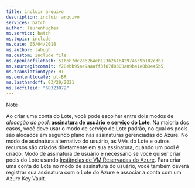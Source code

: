 ```yaml
---
title: incluir arquivo
description: incluir arquivo
services: batch
author: laurenhughes
ms.service: batch
ms.topic: include
ms.date: 05/04/2018
ms.author: lahugh
ms.custom: include file
ms.openlocfilehash: 51b687dc2a6264eb12362616429746c9b182c3b1
ms.sourcegitcommit: f28ebb95ae9aaaff3f87d8388a09b41e0b3445b5
ms.translationtype: HT
ms.contentlocale: pt-BR
ms.lasthandoff: 03/29/2021
ms.locfileid: "68323872"
---
```

> [!NOTE]
> Ao criar uma conta do Lote, você pode escolher entre dois modos de *alocação do pool*: **assinatura de usuário** e **serviço do Lote**. Na maioria dos casos, você deve usar o modo de serviço de Lote padrão, no qual os pools são alocados em segundo plano nas assinaturas gerenciadas do Azure. No modo de assinatura alternativo do usuário, as VMs do Lote e outros recursos são criados diretamente em sua assinatura, quando um pool é criado. Modo de assinatura de usuário é necessário se você quiser criar pools do Lote usando [Instâncias de VM Reservadas do Azure](https://azure.microsoft.com/pricing/reserved-vm-instances/). Para criar uma conta do Lote no modo de assinatura do usuário, você também deverá registrar sua assinatura com o Lote do Azure e associar a conta com um Azure Key Vault.